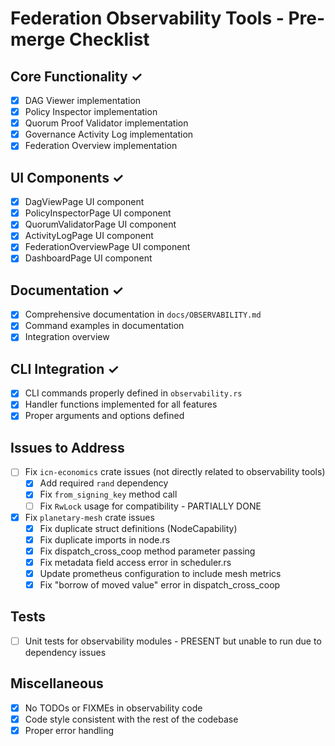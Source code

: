 # Federation Observability Tools - Pre-merge Checklist

## Core Functionality ✓
- [x] DAG Viewer implementation
- [x] Policy Inspector implementation
- [x] Quorum Proof Validator implementation
- [x] Governance Activity Log implementation
- [x] Federation Overview implementation

## UI Components ✓
- [x] DagViewPage UI component
- [x] PolicyInspectorPage UI component
- [x] QuorumValidatorPage UI component
- [x] ActivityLogPage UI component
- [x] FederationOverviewPage UI component
- [x] DashboardPage UI component

## Documentation ✓
- [x] Comprehensive documentation in `docs/OBSERVABILITY.md`
- [x] Command examples in documentation
- [x] Integration overview

## CLI Integration ✓
- [x] CLI commands properly defined in `observability.rs` 
- [x] Handler functions implemented for all features
- [x] Proper arguments and options defined

## Issues to Address
- [ ] Fix `icn-economics` crate issues (not directly related to observability tools)
  - [x] Add required `rand` dependency
  - [x] Fix `from_signing_key` method call
  - [ ] Fix `RwLock` usage for compatibility - PARTIALLY DONE
- [x] Fix `planetary-mesh` crate issues
  - [x] Fix duplicate struct definitions (NodeCapability)
  - [x] Fix duplicate imports in node.rs
  - [x] Fix dispatch_cross_coop method parameter passing
  - [x] Fix metadata field access error in scheduler.rs
  - [x] Update prometheus configuration to include mesh metrics
  - [x] Fix "borrow of moved value" error in dispatch_cross_coop

## Tests
- [ ] Unit tests for observability modules - PRESENT but unable to run due to dependency issues

## Miscellaneous
- [x] No TODOs or FIXMEs in observability code
- [x] Code style consistent with the rest of the codebase
- [x] Proper error handling 